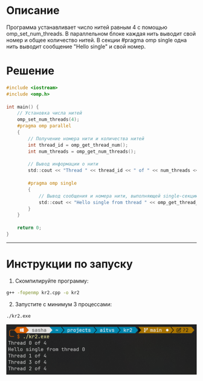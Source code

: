 # Описание

Программа устанавливает число нитей равным 4 с помощью omp_set_num_threads. В параллельном блоке каждая нить выводит свой номер и общее количество нитей. В секции #pragma omp single одна нить выводит сообщение "Hello single" и свой номер.

# Решение

```c
#include <iostream>
#include <omp.h>

int main() {
    // Установка числа нитей
    omp_set_num_threads(4);
    #pragma omp parallel
    {
        // Получение номера нити и количества нитей
        int thread_id = omp_get_thread_num();
        int num_threads = omp_get_num_threads();

        // Вывод информации о нити
        std::cout << "Thread " << thread_id << " of " << num_threads << std::endl;

        #pragma omp single
        {
            // Вывод сообщения и номера нити, выполняющей single-секцию
            std::cout << "Hello single from thread " << omp_get_thread_num() << std::endl;
        }
    }

    return 0;
}
```

---

# Инструкции по запуску

1. Скомпилируйте программу:
```bash
g++ -fopenmp kr2.cpp -o kr2
```

2. Запустите с минимум 3 процессами:
```bash
./kr2.exe
```

![Результат](./img/kr2.png)